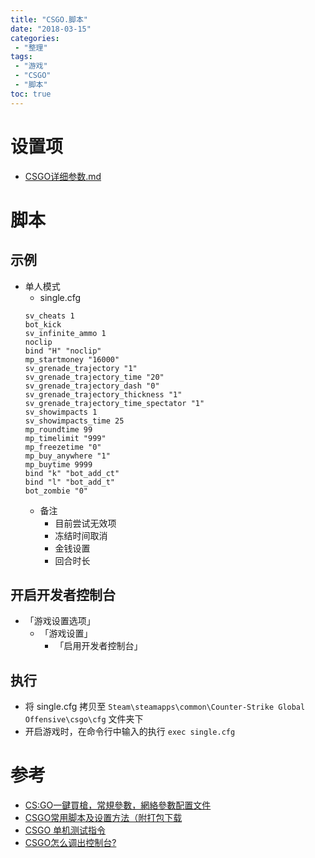 ```yaml
---
title: "CSGO.脚本"
date: "2018-03-15"
categories:
 - "整理"
tags:
 - "游戏"
 - "CSGO"
 - "脚本"
toc: true
---
```



# 设置项
- [CSGO详细参数.md](http://otzm88f21.bkt.clouddn.com/c53affd5-4640-4464-9a64-af36de605fa3.md)

# 脚本
## 示例
- 单人模式
	- single.cfg
	```
	sv_cheats 1
	bot_kick
	sv_infinite_ammo 1
	noclip
	bind "H" "noclip"
	mp_startmoney "16000"
	sv_grenade_trajectory "1"
	sv_grenade_trajectory_time "20"
	sv_grenade_trajectory_dash "0"
	sv_grenade_trajectory_thickness "1"
	sv_grenade_trajectory_time_spectator "1"
	sv_showimpacts 1
	sv_showimpacts_time 25
	mp_roundtime 99
	mp_timelimit "999"
	mp_freezetime "0"
	mp_buy_anywhere "1"
	mp_buytime 9999
	bind "k" "bot_add_ct"
	bind "l" "bot_add_t"
	bot_zombie "0"
	```
	- 备注
		- 目前尝试无效项
		- 冻结时间取消
		- 金钱设置
		- 回合时长

## 开启开发者控制台
- 「游戏设置选项」
	- 「游戏设置」
		- 「启用开发者控制台」

## 执行
- 将 single.cfg 拷贝至 `Steam\steamapps\common\Counter-Strike Global Offensive\csgo\cfg` 文件夹下
- 开启游戏时，在命令行中输入的执行 `exec single.cfg`


# 参考
- [CS:GO一鍵買槍，常規參數，網絡參數配置文件](https://steamcn.com/t66337-1-1)
- [CSGO常用脚本及设置方法（附打包下载](https://tieba.baidu.com/p/4015701229)
- [CSGO 单机测试指令](http://steamcommunity.com/sharedfiles/filedetails/?id=426703776)
- [CSGO怎么调出控制台?](http://fight.pcgames.com.cn/366/3663120.html)
